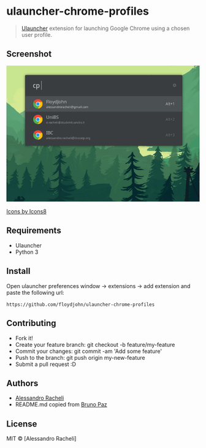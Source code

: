 # ulauncher-chrome-profiles

> [Ulauncher](https://ulauncher.io) extension for launching Google Chrome using a chosen user profile.

## Screenshot

![Screenshot](images/screenshot.png)

<a href="https://icons8.com/">Icons by Icons8</a>

## Requirements

- Ulauncher
- Python 3

## Install

Open ulauncher preferences window -> extensions -> add extension and paste the following url:

```
https://github.com/floydjohn/ulauncher-chrome-profiles
```

## Contributing

- Fork it!
- Create your feature branch: git checkout -b feature/my-feature
- Commit your changes: git commit -am 'Add some feature'
- Push to the branch: git push origin my-new-feature
- Submit a pull request :D

## Authors

- [Alessandro Racheli](https://github.com/floydjohn)
- README.md copied from [Bruno Paz](https://github.com/brpaz)

## License

MIT &copy; [Alessandro Racheli]

